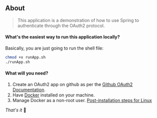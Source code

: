 ## About

> This application is a demonstration of how to use Spring to authenticate through the OAuth2 protocol.

#### What's the easiest way to run this application locally?
Basically, you are just going to run the shell file:

```bash
chmod +x runApp.sh
./runApp.sh
```

#### What will you need?
1. Create an OAuth2 app on github as per the [Github OAuth2 Documentation](https://docs.github.com/en/developers/apps/building-oauth-apps/creating-an-oauth-app).
2. Have [Docker](https://docs.docker.com/engine/install/ubuntu/) installed on your machine.
3. Manage Docker as a non-root user. [Post-installation steps for Linux](https://docs.docker.com/engine/install/linux-postinstall/)

*That's it* 🥳
